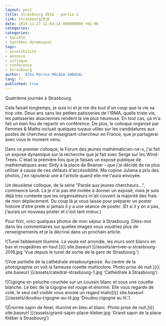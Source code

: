 ```yaml
---
layout: post
title: Strasbourg 2016 - partie 1
link: strasbourg2016
date: 2016-11-27 11:43:14.000000000 +01:00
categories:
categories:
- Société
- Systèmes dynamiques
tags:
- accesibilite
- annonce
- colloque
- conférence
- Strasbourg
author: 'Alba Marina MÁLAGA SABOGAL'
lang: fr
published: true
---
```


Quatrième journée à Strasbourg.

Cela faisait longtemps, je suis ici et je me dis tout d'un coup que la vie va trop vite. Deux ans sans les petites patisseries de l'IRMA, quelle triste vie, les patisseries alsaciennes rendent la vie plus heureuse. En tout cas, ça m'a fait un bien fou de repartir en conférence. De plus, le colloque organisé par Femmes \& Maths incluait quelques tuyaux utiles sur les candidatures aux postes de chercheur et enseignant-chercheur en France, que je partagerai avec vous le moment venu.

Dans ce premier colloque, le Forum des jeunes mathématicien-ne-s, j'ai fait un exposé dynamique sur la recherche que je fait avec Serge sur les Wind-Trees. C'était la prémière fois que je faisais un exposé publique de mathématiques avec Slidy à la place de Beamer - que j'ai décidé de ne plus utiliser à cause de ces défauts d'accéssibilité. Ma copine Juliana a pris des photos, j'en rajouterai une à l'article quand elle me l'aura envoyée.

Un deuxième colloque, de la série "Parole aux jeunes chercheurs...",  commence lundi. Là je n'ai pas été invitée à donner un exposé, mais je suis déjà très contente que les organisateurs m'ait couvert la majorité des frais de mon déplacement. Du coup là je vous laisse pour préparer un poster histoire d'etre prete si jamais il y a une séance de poster. (Et si il y en a pas, j'aurais un nouveau poster et c'est tant mieux.)

Pour finir, voici quelques photos de mon séjour à Strasbourg. Dites-moi dans les commentaires sur quelles images vous voudriez plus de renseignements et je la décrirai dans un prochain article.

![Tunel faiblement illuminé. La voute est arrondie, les murs sont blancs en bas et rougeâtres en haut.]({{ site.baseurl }}/assets/arrivee-a-strasbourg-2016.jpg 'Vue depuis le tunel de sortie de la gare de Strasbourg.')

![Vue partielle de la cathédrale strasbourgeoise. Au centre de la photographie on voit la fameuse rosette multicolore. Photo prise de nuit.]({{ site.baseurl }}/assets/catedral-strasbourg-1.jpg 'Cathédrale à Strasbourg')

![Cigogne en peluche couchée sur un coussin blanc et sous une couette blanche. Le bec de la cigogne est rouge et énorme. Elle vous regarde de coté, le seul oeil visible vous envoie un regard malin]({{ site.baseurl }}/assets/doudou-cigogne-au-lit.jpg 'Doudou cigogne au lit.')

![Énorme sapin de Noel, illuminé en bleu et blanc. Photo prise de nuit.]({{ site.baseurl }}/assets/grand-sapin-place-kleber.jpg 'Grand sapin de la place Kléber à Strasbourg')
